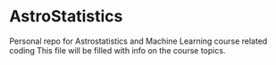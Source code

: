 # AstroStatistics
Personal repo for Astrostatistics and Machine Learning course related coding
This file will be filled with info on the course topics.
